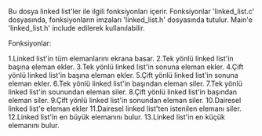 Bu dosya linked list'ler ile ilgili fonksiyonları içerir. Fonksiyonlar 'linked_list.c' dosyasında, fonksiyonların imzaları 'linked_list.h' dosyasında tutulur. Main'e 'linked_list.h' include edilerek kullanılabilir.

Fonksiyonlar:

1.Linked list'in tüm elemanlarını ekrana basar.
2.Tek yönlü linked list'in başına eleman ekler.
3.Tek yönlü linked list'in sonuna eleman ekler.
4.Çift yönlü linked list'in başına eleman ekler.
5.Çift yönlü linked list'in sonuna eleman ekler.
6.Tek yönlü linked list'in başından eleman siler.
7.Tek yönlü linked list'in sounundan eleman siler.
8.Çift yönlü linked list'in başından eleman siler.
9.Çift yönlü linked list'in sonundan eleman siler.
10.Dairesel linked list'e eleman ekler
11.Dairesel linked list'ten istenilen elemanı siler.
12.Linked list'in en büyük elemanını bulur.
13.Linked list'in en küçük elemanını bulur.
